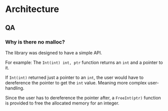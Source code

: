 # Architecture

## QA

### Why is there no malloc?

The library was designed to have a simple API.

For example: The `Int(int) int, ptr` function returns an `int` and a pointer to it.

If `Int(int)` returned just a pointer to an `int`,
the user would have to dereference the pointer to get the `int` value. Meaning more complex user-handling.

Since the user has to dereference the pointer after, a `FreeInt(ptr)` function is provided to free the allocated memory
for an integer.